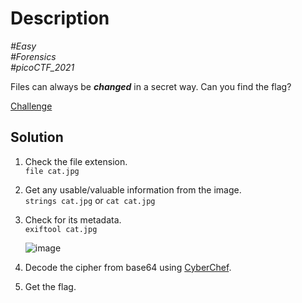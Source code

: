 # Description

_#Easy_<br>
_#Forensics_<br>
_#picoCTF_2021_<br>

Files can always be ***changed*** in a secret way. Can you find the flag? 

[Challenge](../information/information.jpg)

## Solution

1. Check the file extension.<br>
   `file cat.jpg`
2. Get any usable/valuable information from the image.<br>
   `strings cat.jpg` or `cat cat.jpg`
3. Check for its metadata.<br>
   `exiftool cat.jpg`

   ![image](https://github.com/user-attachments/assets/05f4fa3e-ed18-4564-8a9f-5a54983b9f54)

4. Decode the cipher from base64 using [CyberChef](https://gchq.github.io/CyberChef/#recipe=From_Base64('A-Za-z0-9%2B/%3D',true,false)).
5. Get the flag.
